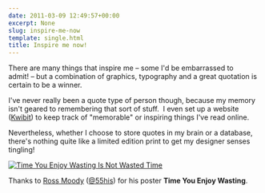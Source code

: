 ```yaml
---
date: 2011-03-09 12:49:57+00:00
excerpt: None
slug: inspire-me-now
template: single.html
title: Inspire me now!
---
```


There are many things that inspire me – some I'd be embarrassed to admit! – but a combination of graphics, typography and a great quotation is certain to be a winner.

I've never really been a quote type of person though, because my memory isn't geared to remembering that sort of stuff.  I even set up a website ([Kwibit](http://kwib.it/profile/dbushell/)) to keep track of "memorable" or inspiring things I've read online.

Nevertheless, whether I choose to store quotes in my brain or a database, there's nothing quite like a limited edition print to get my designer senses tingling!

[![Time You Enjoy Wasting Is Not Wasted Time](/wp-content/uploads/2011/03/auohv.jpg)](/wp-content/uploads/2011/03/auohv.jpg)

Thanks to [Ross Moody](http://www.55his.com/time-you-enjoy) ([@55his](http://twitter.com/55his)) for his poster **Time You Enjoy Wasting**.
